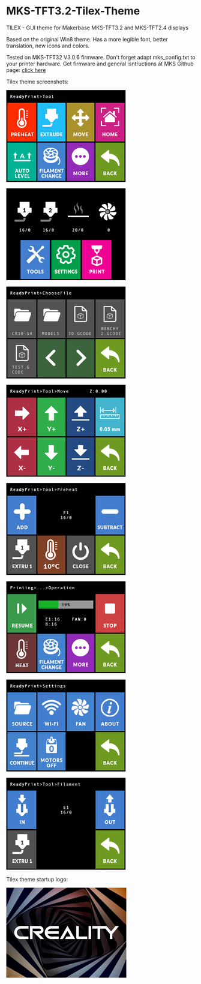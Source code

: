 # MKS-TFT3.2-Tilex-Theme
TILEX - GUI theme for Makerbase MKS-TFT3.2 and MKS-TFT2.4 displays

Based on the original Win8 theme. Has a more legible font, better translation, new icons and colors.

Tested on MKS-TFT32 V3.0.6 firmware. Don't forget adapt mks_config.txt to your printer hardware.
Get firmware and general isntructions at MKS Github page: [click here](https://github.com/makerbase-mks/MKS-TFT)

Tilex theme screenshots:

![alt Screenshot 0](https://github.com/Dalpek/MKS-TFT3.2-Tilex-Theme/blob/main/screenshots/screenshot0.jpg)

![alt Screenshot 1](https://github.com/Dalpek/MKS-TFT3.2-Tilex-Theme/blob/main/screenshots/screenshot1.jpg)

![alt Screenshot 2](https://github.com/Dalpek/MKS-TFT3.2-Tilex-Theme/blob/main/screenshots/screenshot2.jpg)

![alt Screenshot 3](https://github.com/Dalpek/MKS-TFT3.2-Tilex-Theme/blob/main/screenshots/screenshot3.jpg)

![alt Screenshot 4](https://github.com/Dalpek/MKS-TFT3.2-Tilex-Theme/blob/main/screenshots/screenshot4.jpg)

![alt Screenshot 5](https://github.com/Dalpek/MKS-TFT3.2-Tilex-Theme/blob/main/screenshots/screenshot5.jpg)

![alt Screenshot 6](https://github.com/Dalpek/MKS-TFT3.2-Tilex-Theme/blob/main/screenshots/screenshot6.jpg)

![alt Screenshot 7](https://github.com/Dalpek/MKS-TFT3.2-Tilex-Theme/blob/main/screenshots/screenshot7.jpg)

Tilex theme startup logo:

![alt Screenshot 8](https://github.com/Dalpek/MKS-TFT3.2-Tilex-Theme/blob/main/screenshots/screenshot8.jpg)
